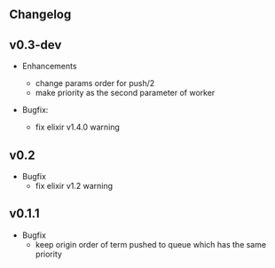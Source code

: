 ## Changelog

## v0.3-dev
* Enhancements
  * change params order for push/2
  * make priority as the second parameter of worker

* Bugfix:
  * fix elixir v1.4.0 warning

## v0.2
* Bugfix
  * fix elixir v1.2 warning

## v0.1.1
* Bugfix
  * keep origin order of term pushed to queue which has the same priority
